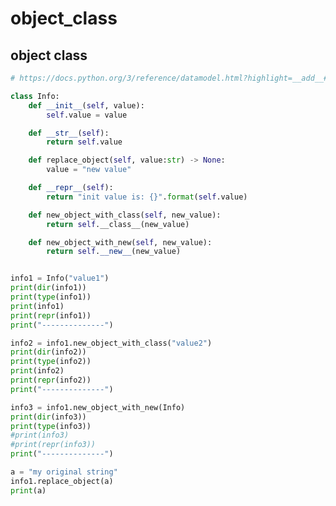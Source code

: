 # object_class

## object class

<!-- MARKDOWN-AUTO-DOCS:START (CODE:src=../../python/object_class/object-class.py) -->
<!-- The below code snippet is automatically added from ../../python/object_class/object-class.py -->
```py
# https://docs.python.org/3/reference/datamodel.html?highlight=__add__#special-method-names

class Info:
    def __init__(self, value):
        self.value = value

    def __str__(self):
        return self.value

    def replace_object(self, value:str) -> None:
        value = "new value"

    def __repr__(self):
        return "init value is: {}".format(self.value)

    def new_object_with_class(self, new_value):
        return self.__class__(new_value)

    def new_object_with_new(self, new_value):
        return self.__new__(new_value)


info1 = Info("value1")
print(dir(info1))
print(type(info1))
print(info1)
print(repr(info1))
print("--------------")

info2 = info1.new_object_with_class("value2")
print(dir(info2))
print(type(info2))
print(info2)
print(repr(info2))
print("--------------")

info3 = info1.new_object_with_new(Info)
print(dir(info3))
print(type(info3))
#print(info3)
#print(repr(info3))
print("--------------")

a = "my original string"
info1.replace_object(a)
print(a)
```
<!-- MARKDOWN-AUTO-DOCS:END -->



